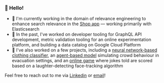 ### 👋 Hello!
- 🔎 I'm currently working in the domain of relevance engineering to enhance search relevance in the [Shop app](https://shop.app/) — working primarily with Elasticsearch
- 🌇 In the past, I've worked on developer tooling for GraphQL API development, metric validation tooling for an online experimentation platform, and building a data catalog on Google Cloud Platform
- 🚀 I've also worked on a few projects, including a [neural network-based clothing classifier](https://github.com/alex4787/fashionify-nn), an [agent-based model](https://github.com/Enilk13/MAS) simulating crowd behaviour in evacuation settings, and an [online game](https://github.com/alex4787/htn2021) where jokes told are scored based on a laughter-detecting face-tracking algorithm

Feel free to reach out to me via [Linkedin](https://www.linkedin.com/in/alex-chan4787) or [email](mailto:alex.chan4787@gmail.com)!
